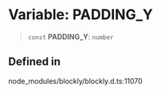 # Variable: PADDING_Y

> `const` **PADDING_Y**: `number`

## Defined in

node_modules/blockly/blockly.d.ts:11070
